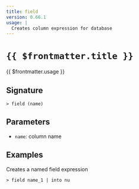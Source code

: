 ```yaml
---
title: field
version: 0.66.1
usage: |
  Creates column expression for database
---
```


# <code>{{ $frontmatter.title }}</code>

<div style='white-space: pre-wrap;'>{{ $frontmatter.usage }}</div>

## Signature

```> field (name)```

## Parameters

 -  `name`: column name

## Examples

Creates a named field expression
```shell
> field name_1 | into nu
```
